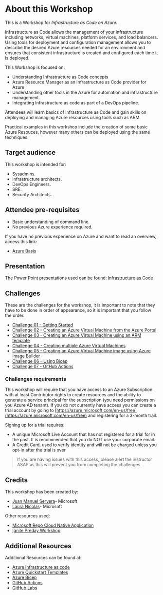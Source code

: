 # About this Workshop

This is a Workshop for *Infrastructure as Code on Azure*.

Infrastructure as Code allows the management of your infrastructure including networks, virtual machines, platform services, and load balancers. Using tools for deployment and configuration management allows you to describe the desired Azure resources needed for an environment and ensures that consistent infrastructure is created and configured each time it is deployed.

This Workshop is focused on:

- Understanding Infrastructure as Code concepts
- Azure Resource Manager as an Infrastructure as Code provider for Azure
- Understanding other tools in the Azure for automation and infrastructure management.
- Integrating Infrastructure as code as part of a DevOps pipeline.

Attendees will learn basics of Infrastructure as Code and gain skills on deploying and managing Azure resources using tools such as ARM.

Practical examples in this workshop include the creation of some basic Azure Resouces, however many others can be deployed using the same techniques.

## Target audience

This workshop is intended for:

- Sysadmins.
- Infrastructure architects.
- DevOps Engineers.
- SRE.
- Security Architects.

## Attendee pre-requisites

- Basic understanding of command line.
- No previous Azure experience required.

If you have no previous experience on Azure and want to read an overview, access this link:

- [Azure Basis](azurebasis.md)

## Presentation

The Power Point presentations used can be found: [Infrastructure as Code](slides/Infrastructure_as_Code_deck.pptx)

## Challenges

These are the challenges for the workshop, it is important to note that they have to be done in order of appearance, so it is important that you follow the order.

- [Challenge 01 - Getting Started](challenges/01-gettingstarted)
- [Challenge 02 - Creating an Azure Virtual Machine from the Azure Portal](challenges/02-azurevmportal)
- [Challenge 03 - Creating an Azure Virtual Machine using an ARM template](challenges/03-azurevmtemplate)
- [Challenge 04 - Creating multiple Azure Virtual Machines](challenges/04-multipleazurevm)
- [Challenge 05 - Creating an Azure Virtual Machine image using Azure Image Builder](challenges/05-imagebuilder)
- [Challenge 06 - Using Bicep](challenges/06-bicep)
- [Challenge 07 - GitHub Actions](challenges/07-githubactions)

### Challenges requirements

This workshop will require that you have access to an Azure Subscription with at least Contributor rights to create resources and the ability to generate a service principal for the subscription (you need permissions on you Azure AD tenant). If you do not currently have access you can create a trial account by going to [https://azure.microsoft.com/en-us/free](https://azure.microsoft.com/en-us/free) and registering for a 3-month trail.

Signing up for a trial requires:

- A unique Microsoft Live Account that has not registered for a trial for in the past. It is recommended that you do NOT use your corporate email.
- A Credit Card, used to verify identity and will not be charged unless you opt-in after the trial is over

> If you are having issues with this access, please alert the instructor ASAP as this will prevent you from completing the challenges.

## Credits

This workshop has been created by:

- [Juan Manuel Servera](https://github.com/jmservera)- Microsoft
- [Laura Nicolas](https://github.com/lanicola)- Microsoft

Other resources used:

- [Microsoft Repo Cloud Native Application](https://github.com/microsoft/MCW-Cloud-native-applications)
- [Ignite Preday Workshop](https://github.com/Azure/Ignite2019_IaC_pre-day_docs)

## Additional Resources

Additional Resources can be found at:

- [Azure infrastructure as code](https://docs.microsoft.com/en-us/dotnet/architecture/cloud-native/infrastructure-as-code)
- [Azure Quickstart Templates](https://azure.microsoft.com/en-us/resources/templates/)
- [Azure Bicep](https://github.com/Azure/bicep)
- [GitHub Actions](https://docs.github.com/en/actions)
- [GitHub Labs](https://lab.github.com/)
